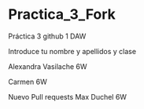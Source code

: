 # Practica_3_Fork
Práctica 3 github 1 DAW


Introduce tu nombre y apellidos y clase

Alexandra Vasilache 6W

Carmen 6W



Nuevo Pull requests
M a x   D u c h e l   6 W  
 